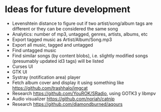 # Ideas for future development

* Levenshtein distance to figure out if two artist/song/album tags are different or they can be considered the same song
* Analytics: number of mp3, untagged, genres, artists, albums, etc
* Export tagged music as Artist/Album/Song.mp3
* Export all music, tagged and untagged
* Find untagged music
* Find similar songs (by content blobs), i.e. slightly modified songs (presumably updated id3 tags) will be listed
* Curses UI
* GTK UI
* Systray (notification area) player
* Fetch album cover and display it using something like https://github.com/trashhalo/imgcat
* Research https://github.com/YouROK/SRadio, using GOTK3 y libmpv
* Audio visualizer https://github.com/noriah/catnip
* Research https://github.com/diamondburned/aqours
